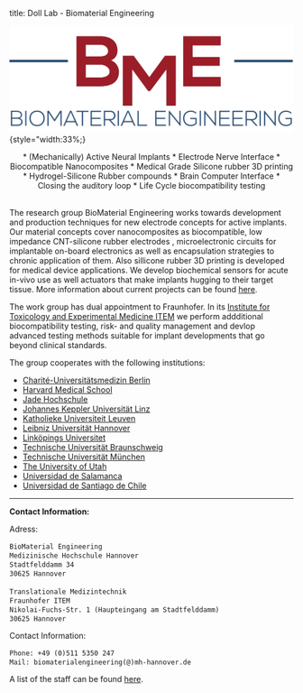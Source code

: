 title: Doll Lab - Biomaterial Engineering

<!--![Logo BioMaterial Engineering](doll/BME.png)-->

![Logo BioMaterial Engineering](doll/BME_final.jpg){style="width:33%;}

<center>
* (Mechanically) Active Neural Implants
* Electrode Nerve Interface
* Biocompatible Nanocomposites
* Medical Grade Silicone rubber 3D printing
* Hydrogel-Silicone Rubber compounds
* Brain Computer Interface
* Closing the auditory loop
* Life Cycle biocompatibility testing
</center>

<br style="clear:both">

<!--![Image Sted-Microscope and 3D-Printer](doll/laser_sted.png)-->

The research group BioMaterial Engineering works towards development and production techniques for new electrode concepts for active implants.
Our material concepts cover nanocomposites as biocompatible, low impedance CNT-silicone rubber electrodes , microelectronic circuits for implantable on-board electronics as well as encapsulation strategies to chronic application of them. Also sillicone rubber 3D printing is developed for medical device applications. We develop biochemical sensors for acute in-vivo use as well actuators that make implants hugging to their target tissue.
More information about current projects can be found [here](doll/projects.html).
 
The work group has dual appointment to Fraunhofer. In its [Institute for Toxicology and Experimental Medicine ITEM](https://www.item.fraunhofer.de/en/services_expertise/medical_engineering.html) we perform addditional biocompatibility testing, risk- and quality management and devlop advanced testing methods suitable for implant developments that go beyond clinical standards.




The group cooperates with the following institutions:

* [Charité-Universitätsmedizin Berlin](https://www.charite.de/en/)
* [Harvard Medical School](https://hms.harvard.edu/)
* [Jade Hochschule](https://www.jade-hs.de/en/)
* [Johannes Keppler Universität Linz](http://www.jku.at/content)
* [Katholieke Universiteit Leuven](http://www.kuleuven.be/english/)
* [Leibniz Universität Hannover](https://www.uni-hannover.de/en/?no_cache=1)
* [Linköpings Universitet](https://liu.se/en)
* [Technische Universität Braunschweig](https://www.tu-braunschweig.de/wirueberuns/index.html)
* [Technische Universität München](https://www.tum.de/en/homepage/)
* [The University of Utah](https://www.utah.edu/)
* [Universidad de Salamanca](http://www0.usal.es/webusal/en)
* [Universidad de Santiago de Chile](http://www.usach.cl/en)




***

**Contact Information:**

Adress:

    BioMaterial Engineering
    Medizinische Hochschule Hannover
    Stadtfelddamm 34
    30625 Hannover
    
    Translationale Medizintechnik
    Fraunhofer ITEM
    Nikolai-Fuchs-Str. 1 (Haupteingang am Stadtfelddamm)
    30625 Hannover

Contact Information:

    Phone: +49 (0)511 5350 247
    Mail: biomaterialengineering(@)mh-hannover.de

A list of the staff can be found [here](doll/staff.html).

